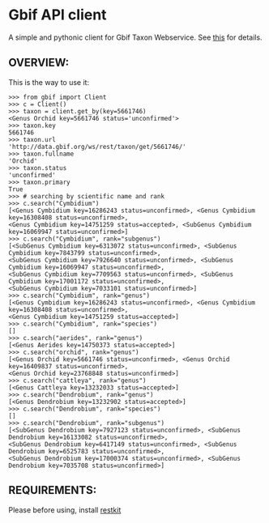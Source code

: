 Gbif API client
===============

A simple and pythonic client for Gbif Taxon Webservice.
See [this](http://data.gbif.org/ws/rest/taxon) for details.


OVERVIEW:
---------

This is the way to use it:

    >>> from gbif import Client
    >>> c = Client()
    >>> taxon = client.get_by(key=5661746)
    <Genus Orchid key=5661746 status='unconfirmed'>
    >>> taxon.key
    5661746
    >>> taxon.url
    'http://data.gbif.org/ws/rest/taxon/get/5661746/'
    >>> taxon.fullname
    'Orchid'
    >>> taxon.status
    'unconfirmed'
    >>> taxon.primary
    True
    >>> # searching by scientific name and rank
    >>> c.search("Cymbidium")
    [<Genus Cymbidium key=16286243 status=unconfirmed>, <Genus Cymbidium key=16308408 status=unconfirmed>,
    <Genus Cymbidium key=14751259 status=accepted>, <SubGenus Cymbidium key=16069947 status=unconfirmed>]
    >>> c.search("Cymbidium", rank="subgenus")
    [<SubGenus Cymbidium key=6313072 status=unconfirmed>, <SubGenus Cymbidium key=7843799 status=unconfirmed>,
    <SubGenus Cymbidium key=7926640 status=unconfirmed>, <SubGenus Cymbidium key=16069947 status=unconfirmed>,
    <SubGenus Cymbidium key=7709563 status=unconfirmed>, <SubGenus Cymbidium key=17001172 status=unconfirmed>, 
    <SubGenus Cymbidium key=7033101 status=unconfirmed>]
    >>> c.search("Cymbidium", rank="genus")
    [<Genus Cymbidium key=16286243 status=unconfirmed>, <Genus Cymbidium key=16308408 status=unconfirmed>,
    <Genus Cymbidium key=14751259 status=accepted>]
    >>> c.search("Cymbidium", rank="species")
    []
    >>> c.search("aerides", rank="genus")
    [<Genus Aerides key=14750373 status=accepted>]
    >>> c.search("orchid", rank="genus")
    [<Genus Orchid key=5661746 status=unconfirmed>, <Genus Orchid key=16409837 status=unconfirmed>,
    <Genus Orchid key=23768848 status=unconfirmed>]
    >>> c.search("cattleya", rank="genus")
    [<Genus Cattleya key=13232033 status=accepted>]
    >>> c.search("Dendrobium", rank="genus")
    [<Genus Dendrobium key=13232902 status=accepted>]
    >>> c.search("Dendrobium", rank="species")
    []
    >>> c.search("Dendrobium", rank="subgenus")
    [<SubGenus Dendrobium key=7927123 status=unconfirmed>, <SubGenus Dendrobium key=16133082 status=unconfirmed>, 
    <SubGenus Dendrobium key=6417149 status=unconfirmed>, <SubGenus Dendrobium key=6525783 status=unconfirmed>, 
    <SubGenus Dendrobium key=17000374 status=unconfirmed>, <SubGenus Dendrobium key=7035708 status=unconfirmed>]

REQUIREMENTS:
-------------

Please before using, install [restkit](http://benoitc.github.com/restkit/)
